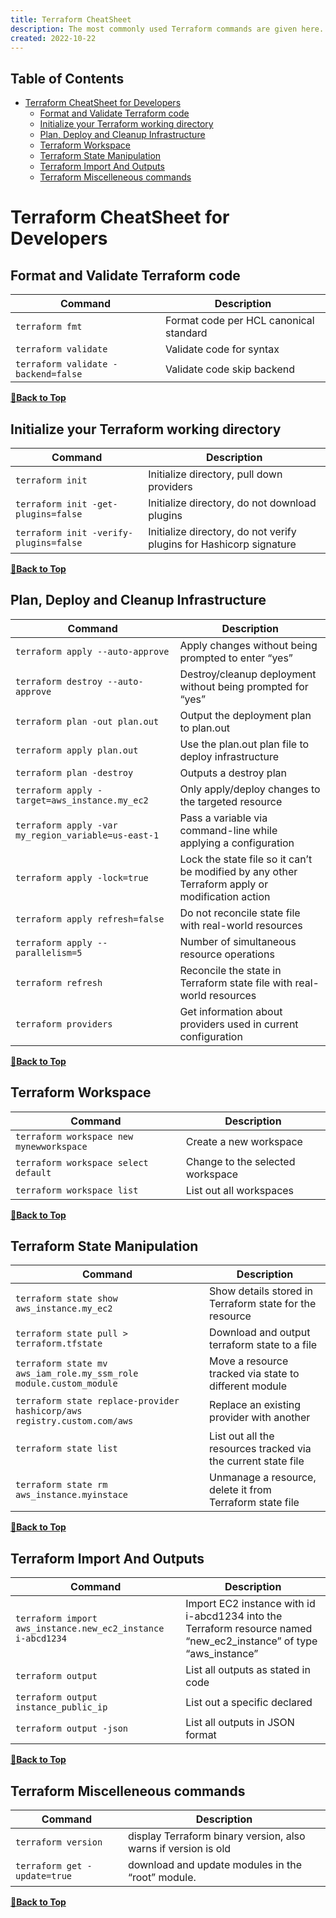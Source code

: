 ```yaml
---
title: Terraform CheatSheet
description: The most commonly used Terraform commands are given here.
created: 2022-10-22
---
```


## Table of Contents

- [Terraform CheatSheet for Developers](#terraform-cheatsheet-for-developers)
  - [Format and Validate Terraform code](#format-and-validate-terraform-code) 
  - [Initialize your Terraform working directory](#initialize-your-terraform-working-directory)
  - [Plan, Deploy and Cleanup Infrastructure](#plan-deploy-and-cleanup-infrastructure)
  - [Terraform Workspace](#terraform-workspace)
  - [Terraform State Manipulation](#terraform-state-manipulation)
  - [Terraform Import And Outputs](#terraform-import-and-outputs)
  - [Terraform Miscelleneous commands](#terraform-miscellation-commands)


# Terraform CheatSheet for Developers

## Format and Validate Terraform code

| Command                               | Description                              |
| ------------------------------------- | ---------------------------------------- |
| `terraform fmt`                       | Format code per HCL canonical standard   |
| `terraform validate`                  | Validate code for syntax                 |
| `terraform validate -backend=false`   | Validate code skip backend               |


**[🔼Back to Top](#table-of-contents)**

## Initialize your Terraform working directory

| Command                                   | Description                                                           |
| ----------------------------------------- | --------------------------------------------------------------------- |
| `terraform init`                          | Initialize directory, pull down providers                             |
| `terraform init -get-plugins=false`       | Initialize directory, do not download plugins                         |
| `terraform init -verify-plugins=false`    | Initialize directory, do not verify plugins for Hashicorp signature   |

**[🔼Back to Top](#table-of-contents)**

## Plan, Deploy and Cleanup Infrastructure

| Command                           | Description                              |
| --------------------------------- | ---------------------------------------- |
| `terraform apply --auto-approve`                     | Apply changes without being prompted to enter “yes”                                              |
| `terraform destroy --auto-approve`                   | Destroy/cleanup deployment without being prompted for “yes”                                      |
| `terraform plan -out plan.out`                       | Output the deployment plan to plan.out                                                           |
| `terraform apply plan.out`                           | Use the plan.out plan file to deploy infrastructure                                              |
| `terraform plan -destroy`                            | Outputs a destroy plan                                                                           |
| `terraform apply -target=aws_instance.my_ec2`        | Only apply/deploy changes to the targeted resource                                               |
| `terraform apply -var my_region_variable=us-east-1 ` | Pass a variable via command-line while applying a configuration                                  |
| `terraform apply -lock=true`                         | Lock the state file so it can’t be modified by any other Terraform apply or modification action  |
| `terraform apply refresh=false`                      | Do not reconcile state file with real-world resources                                            |
| `terraform apply --parallelism=5`                    | Number of simultaneous resource operations                                                       |
| `terraform refresh`                                  | Reconcile the state in Terraform state file with real-world resources                            |
| `terraform providers`                                | Get information about providers used in current configuration                                    |

**[🔼Back to Top](#table-of-contents)**

## Terraform Workspace

| Command                                   | Description                           |
| ----------------------------------------- | ------------------------------------- |
| `terraform workspace new mynewworkspace`  | Create a new workspace                |
| `terraform workspace select default`      | Change to the selected workspace      |
| `terraform workspace list`                | List out all workspaces               |

**[🔼Back to Top](#table-of-contents)**

## Terraform State Manipulation

| Command                                                                   | Description                                                         |
| ------------------------------------------------------------------------- | ------------------------------------------------------------------- |
| `terraform state show aws_instance.my_ec2`                                | Show details stored in Terraform state for the resource             |
| `terraform state pull > terraform.tfstate`                                | Download and output terraform state to a file                       |
| `terraform state mv aws_iam_role.my_ssm_role module.custom_module`        | Move a resource tracked via state to different module               |
| `terraform state replace-provider hashicorp/aws registry.custom.com/aws`  | Replace an existing provider with another                           |
| `terraform state list`                                                    | List out all the resources tracked via the current state file       |
| `terraform state rm  aws_instance.myinstace`                              | Unmanage a resource, delete it from Terraform state file            |

**[🔼Back to Top](#table-of-contents)**

## Terraform Import And Outputs

| Command                                                      | Description                               |
| ------------------------------------------------------------ | ----------------------------------------- |
| `terraform import aws_instance.new_ec2_instance i-abcd1234`  | Import EC2 instance with id i-abcd1234 into the Terraform resource named “new_ec2_instance” of type “aws_instance”                |
| `terraform output`                                           | List all outputs as stated in code         |
| `terraform output instance_public_ip`                        | List out a specific declared               |
| `terraform output -json`                                     | List all outputs in JSON format            |

**[🔼Back to Top](#table-of-contents)**

## Terraform Miscelleneous commands

| Command                                   | Description                                                              |
| ----------------------------------------- | ------------------------------------------------------------------------ |
| `terraform version`                       | display Terraform binary version, also warns if version is old           |
| `terraform get -update=true`              | download and update modules in the “root” module.                        |

**[🔼Back to Top](#table-of-contents)**

